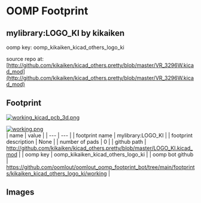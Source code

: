 # OOMP Footprint  
## mylibrary:LOGO_KI  by kikaiken  
  
oomp key: oomp_kikaiken_kicad_others_logo_ki  
  
source repo at: [http://github.com/kikaiken/kicad_others.pretty/blob/master/VR_3296W.kicad_mod](http://github.com/kikaiken/kicad_others.pretty/blob/master/VR_3296W.kicad_mod)  
## Footprint  
  
[![working_kicad_pcb_3d.png](working_kicad_pcb_3d_600.png)](working_kicad_pcb_3d.png)  
  
[![working.png](working_600.png)](working.png)  
| name | value | 
| --- | --- | 
| footprint name | mylibrary:LOGO_KI | 
| footprint description | None | 
| number of pads | 0 | 
| github path | http://github.com/kikaiken/kicad_others.pretty/blob/master/LOGO_KI.kicad_mod | 
| oomp key | oomp_kikaiken_kicad_others_logo_ki | 
| oomp bot github | https://github.com/oomlout/oomlout_oomp_footprint_bot/tree/main/footprints/kikaiken_kicad_others_logo_ki/working | 
## Images  
